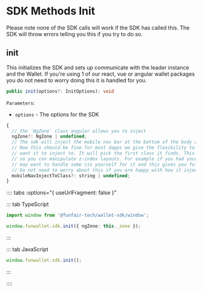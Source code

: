 # SDK Methods Init

Please note none of the SDK calls will work if the SDK has called this. The SDK will throw errors telling you this if you try to do so.

## init

This initializes the SDK and sets up communicate with the leader instance and the Wallet. If you're using 1 of our react, vue or angular wallet packages you do not need to worry doing this it is handled for you.

```ts
public init(options?: InitOptions): void
```

`Parameters`:

- `options` - The options for the SDK

```js
{
  // the `NgZone` class angular allows you to inject
  ngZone?: NgZone | undefined;
  // The sdk will inject the mobile nav bar at the bottom of the body automatically for you.
  // Now this should be fine for most dapps we give the flexibility to specify which class you
  // want it to inject to. It will pick the first class it finds. This can be if you want it to inject in a different place in the DOM
  // so you can manipulate z-index layouts. For example if you had your own sticky bottom nav, you
  // may want to handle some css yourself for it and this gives you full flexibility.
  // Do not need to worry about this if you are happy with how it injects by default.
  mobileNavInjectToClass?: string | undefined;
}
```

:::: tabs :options="{ useUrlFragment: false }"

::: tab TypeScript

```ts
import window from '@funfair-tech/wallet-sdk/window';

window.funwallet.sdk.init({ ngZone: this._zone });
```

:::

::: tab JavaScript

```js
window.funwallet.sdk.init();
```

:::

::::
